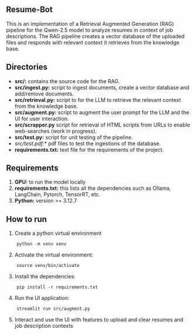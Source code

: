 ## Resume-Bot
This is an implementation of a Retrieval Augmented Generation (RAG) pipeline for the Qwen-2.5 model to analyze resumes in context of job descriptions. The RAG pipeline creates a vector database of the uploaded files and responds with relevant context it retrieves from the knowledge base.

## Directories
- **src/:** contains the source code for the RAG.
- **src/ingest.py:** script to ingest documents, create a vector database and add/remove documents.
- **src/retrieval.py:** script to for the LLM to retrieve the relevant context from the knowledge base.
- **src/augment.py:** script to augment the user prompt for the LLM and the UI for user interaction.
- **src/scrapper.py** script for retrieval of HTML scripts from URLs to enable web-searches (work in progress).
- **src/test.py:** script for unit testing of the pipeline.
- **src/test*.pdf:** pdf files to test the ingestions of the database.
- **requirements.txt:** text file for the  requirements of the project.

## Requirements
1. **GPU:** to run the model locally
2. **requirements.txt:** this lists all the dependencies such as Ollama, LangChain, Pytorch, TensorRT, etc.
3. **Python:** version >= 3.12.7

## How to run
1. Create a python virtual environment
```
    python -m venv venv
```

2. Activate the virtual environment:
```
    source venv/bin/activate
```

3. Install the dependencies:
```
    pip install -r requirements.txt
```

4. Run the UI application:
```
    streamlit run src/augment.py
```

5. Interact and use the UI with features to upload and clear resumes and job description contexts
